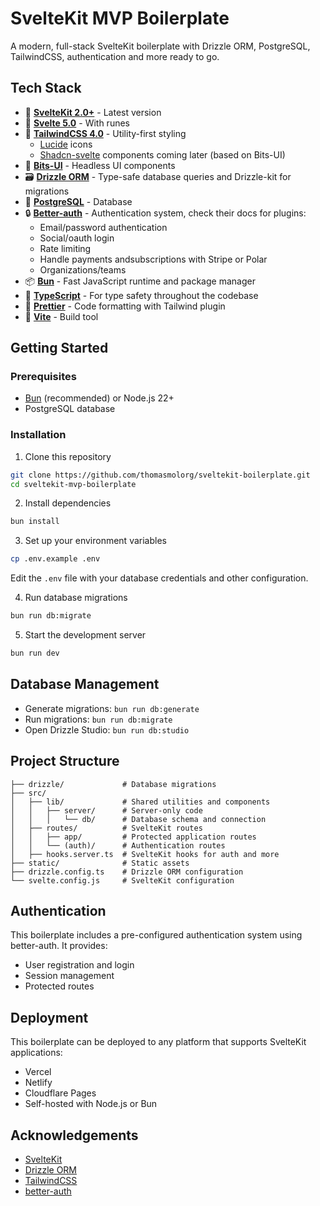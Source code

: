 # SvelteKit MVP Boilerplate

A modern, full-stack SvelteKit boilerplate with Drizzle ORM, PostgreSQL, TailwindCSS, authentication and more ready to go.

## Tech Stack

- 🚀 **[SvelteKit 2.0+](https://svelte.dev/docs/kit)** - Latest version
- 🔄 **[Svelte 5.0](https://svelte.dev/docs/svelte)** - With runes
- 🎨 **[TailwindCSS 4.0](https://tailwindcss.com/)** - Utility-first styling
    - [Lucide](https://lucide.dev/) icons
    - [Shadcn-svelte](https://shadcn-svelte.com) components coming later (based on Bits-UI)
- 🎨 **[Bits-UI](https://bits-ui.com/)** - Headless UI components
- 🗃️ **[Drizzle ORM](https://orm.drizzle.team/)** - Type-safe database queries and Drizzle-kit for migrations
- 🐘 **[PostgreSQL](https://www.postgresql.org/)** - Database
- 🔒 **[Better-auth](https://better-auth.com)** - Authentication system, check their docs for plugins:
    - Email/password authentication
    - Social/oauth login
    - Rate limiting
    - Handle payments andsubscriptions with Stripe or Polar
    - Organizations/teams
- 📦 **[Bun](https://bun.sh/)** - Fast JavaScript runtime and package manager
- 🧩 **[TypeScript](https://www.typescriptlang.org/)** - For type safety throughout the codebase
- 🧹 **[Prettier](https://prettier.io/)** - Code formatting with Tailwind plugin
- 🧪 **[Vite](https://vite.dev/)** - Build tool

## Getting Started

### Prerequisites

- [Bun](https://bun.sh/) (recommended) or Node.js 22+
- PostgreSQL database

### Installation

1. Clone this repository
```bash
git clone https://github.com/thomasmolorg/sveltekit-boilerplate.git
cd sveltekit-mvp-boilerplate
```

2. Install dependencies
```bash
bun install
```

3. Set up your environment variables
```bash
cp .env.example .env
```
Edit the `.env` file with your database credentials and other configuration.

4. Run database migrations
```bash
bun run db:migrate
```

5. Start the development server
```bash
bun run dev
```

## Database Management

- Generate migrations: `bun run db:generate`
- Run migrations: `bun run db:migrate`
- Open Drizzle Studio: `bun run db:studio`

## Project Structure

```
├── drizzle/             # Database migrations
├── src/
│   ├── lib/             # Shared utilities and components
│   │   ├── server/      # Server-only code
│   │   │   └── db/      # Database schema and connection
│   ├── routes/          # SvelteKit routes
│   │   ├── app/         # Protected application routes
│   │   └── (auth)/      # Authentication routes
│   ├── hooks.server.ts  # SvelteKit hooks for auth and more
├── static/              # Static assets
├── drizzle.config.ts    # Drizzle ORM configuration
└── svelte.config.js     # SvelteKit configuration
```

## Authentication

This boilerplate includes a pre-configured authentication system using better-auth. It provides:

- User registration and login
- Session management
- Protected routes

## Deployment

This boilerplate can be deployed to any platform that supports SvelteKit applications:

- Vercel
- Netlify
- Cloudflare Pages
- Self-hosted with Node.js or Bun

## Acknowledgements

- [SvelteKit](https://svelte.dev/docs/kit/introduction)
- [Drizzle ORM](https://orm.drizzle.team/)
- [TailwindCSS](https://tailwindcss.com/)
- [better-auth](https://better-auth.com/)

